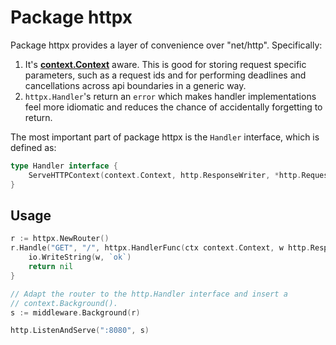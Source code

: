 # Package httpx

Package httpx provides a layer of convenience over "net/http". Specifically:

1. It's **[context.Context](https://godoc.org/golang.org/x/net/context)** aware.
   This is good for storing request specific parameters, such as a request ids
   and for performing deadlines and cancellations across api boundaries in a
   generic way.
2. `httpx.Handler`'s return an `error` which makes handler implementations feel
   more idiomatic and reduces the chance of accidentally forgetting to return.

The most important part of package httpx is the `Handler` interface, which is
defined as:

```go
type Handler interface {
	ServeHTTPContext(context.Context, http.ResponseWriter, *http.Request) error
}
```

## Usage

```go
r := httpx.NewRouter()
r.Handle("GET", "/", httpx.HandlerFunc(ctx context.Context, w http.ResponseWriter, r *http.Request) error {
	io.WriteString(w, `ok`)
	return nil
}

// Adapt the router to the http.Handler interface and insert a
// context.Background().
s := middleware.Background(r)

http.ListenAndServe(":8080", s)
```
